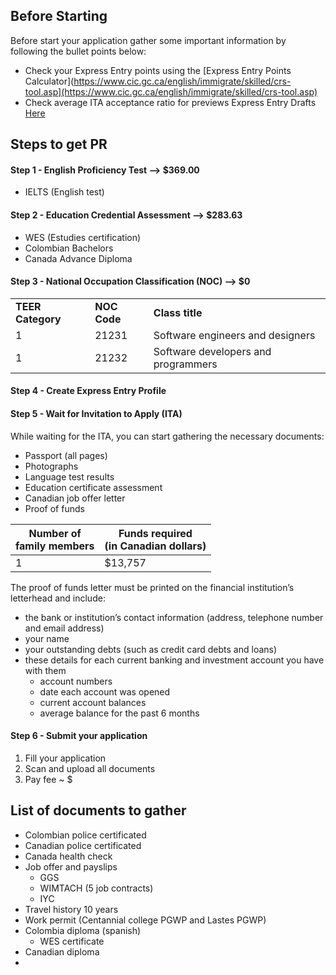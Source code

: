 ## Before Starting

Before start your application gather some important information by following the bullet points below:

- Check your Express Entry points using the [Express Entry Points Calculator](https://www.cic.gc.ca/english/immigrate/skilled/crs-tool.asp](https://www.cic.gc.ca/english/immigrate/skilled/crs-tool.asp)
- Check average ITA acceptance ratio for previews Express Entry Drafts [Here](https://www.canada.ca/en/immigration-refugees-citizenship/corporate/mandate/policies-operational-instructions-agreements/ministerial-instructions/express-entry-rounds.html)

## Steps to get PR

#### Step 1 - English Proficiency Test —> $369.00

- IELTS (English test)

#### Step 2 - Education Credential Assessment —> $283.63

- WES (Estudies certification)
- Colombian Bachelors
- Canada Advance Diploma

#### Step 3 - National Occupation Classification (NOC) —> $0

|   |   |   |
|---|---|---|
|**TEER Category**|**NOC Code**|**Class title**|
|1|21231|Software engineers and designers|
|1|21232|Software developers and programmers|


#### Step 4 - Create Express Entry Profile


#### Step 5 - Wait for Invitation to Apply (ITA)

While waiting for the ITA, you can start gathering the necessary documents:

- Passport (all pages)
- Photographs
- Language test results
- Education certificate assessment
- Canadian job offer letter
- Proof of funds

|Number of  <br>family members|Funds required  <br>(in Canadian dollars)|
|---|---|
|1|$13,757|

The proof of funds letter must be printed on the financial institution’s letterhead and include:
- the bank or institution’s contact information (address, telephone number and email address)
- your name
- your outstanding debts (such as credit card debts and loans)
- these details for each current banking and investment account you have with them
    - account numbers
    - date each account was opened
    - current account balances
    - average balance for the past 6 months


#### Step 6 - Submit your application
1. Fill your application
2. Scan and upload all documents
3. Pay fee ~ $



## List of documents to gather

- Colombian police certificated
- Canadian police certificated
- Canada health check
- Job offer and payslips
	- GGS
	- WIMTACH (5 job contracts)
	- IYC
- Travel history 10 years
- Work permit (Centannial college PGWP and Lastes PGWP)
- Colombia diploma (spanish)
	- WES certificate
- Canadian diploma
- 
